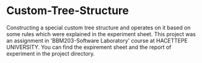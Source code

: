 # Custom-Tree-Structure
Constructing a special custom tree structure and operates on it based on some rules which were explained in the experiment sheet.
This project was an assignment in 'BBM203-Software Laboratory' course at HACETTEPE UNIVERSITY. 
You can find the expirement sheet and the report of experiment in the project directory.
